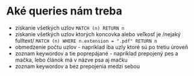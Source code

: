 # Aké queries nám treba

- získanie všetkých uzlov `MATCH (n) RETURN n`
- získanie všetkých uzlov ktorých koncovka alebo veľkosť je /nejaký fulltext/ `MATCH (n) WHERE n.extension = ".pdf" RETURN n`
- obmedzenie počtu uzlov - napríklad iba uzly ktoré sú po tretiu úroveň
- zoznam keywordov a tie poprepájané - napríklad prepojený pes a mačka, lebo článok má v názve psa aj mačku
- zoznam keywordov a bez prepojenia medzi sebou